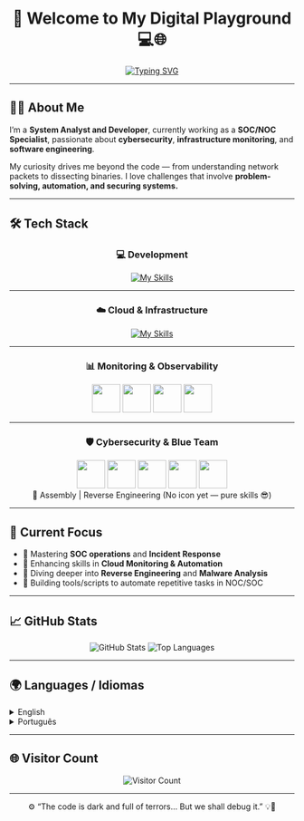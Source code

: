 <div align="center">

# 🚀 Welcome to My Digital Playground 💻🌐

[![Typing SVG](https://readme-typing-svg.herokuapp.com?font=Fira+Code&pause=1000&center=true&vCenter=true&width=500&lines=System+Analyst+%26+Developer;SOC+%2F+NOC+Specialist;Cybersecurity+Enthusiast;Lifelong+Learner+%F0%9F%92%AA)](https://git.io/typing-svg)

</div>

---

## 🕵️‍♂️ About Me

I’m a **System Analyst and Developer**, currently working as a **SOC/NOC Specialist**, passionate about **cybersecurity**, **infrastructure monitoring**, and **software engineering**.

My curiosity drives me beyond the code — from understanding network packets to dissecting binaries. I love challenges that involve **problem-solving, automation, and securing systems.**  

---

## 🛠️ Tech Stack

<div align="center">

### 💻 Development  
[![My Skills](https://skillicons.dev/icons?i=java,python,c,cpp,php,js,nodejs,html,css&theme=dark)](https://skillicons.dev)

---

### ☁️ Cloud & Infrastructure  
[![My Skills](https://skillicons.dev/icons?i=docker,aws,azure,linux,powershell,bash&theme=dark)](https://skillicons.dev)

---

### 📊 Monitoring & Observability  
<img src="https://skillicons.dev/icons?i=grafana&theme=dark" height="50" />  
<img src="https://skillicons.dev/icons?i=prometheus&theme=dark" height="50" />  
<img src="https://skillicons.dev/icons?i=elastic&theme=dark" height="50" />  
<img src="https://skillicons.dev/icons?i=zabbix&theme=dark" height="50" />  

---

### 🛡️ Cybersecurity & Blue Team  
<img src="https://skillicons.dev/icons?i=wireshark&theme=dark" height="50" />  
<img src="https://skillicons.dev/icons?i=nmap&theme=dark" height="50" />  
<img src="https://skillicons.dev/icons?i=linux&theme=dark" height="50" />  
<img src="https://skillicons.dev/icons?i=windows&theme=dark" height="50" />  
<img src="https://skillicons.dev/icons?i=bash&theme=dark" height="50" />  
<br>🔧 Assembly | Reverse Engineering (No icon yet — pure skills 😎)

</div>


---

## 🎯 Current Focus

- 🏹 Mastering **SOC operations** and **Incident Response**
- 🔧 Enhancing skills in **Cloud Monitoring & Automation**
- 🔐 Diving deeper into **Reverse Engineering** and **Malware Analysis**
- 🤖 Building tools/scripts to automate repetitive tasks in NOC/SOC

---

## 📈 GitHub Stats

<div align="center">

<img src="https://github-readme-stats.vercel.app/api?username=goetiaDEv&theme=gruvbox&show_icons=true&hide_border=true&count_private=true" alt="GitHub Stats" />

<img src="https://github-readme-stats.vercel.app/api/top-langs/?username=goetiaDEv&theme=gruvbox&show_icons=true&hide_border=true&layout=compact" alt="Top Languages" />

</div>

---

## 🌍 Languages / Idiomas

<details>
<summary>English</summary>
<br>
I am a System Analyst and Developer working as a SOC/NOC Specialist, passionate about cybersecurity, infrastructure, and software development. I explore topics like incident response, reverse engineering, cloud monitoring, and automation.
</details>

<details>
<summary>Português</summary>
<br>
Sou Analista e Desenvolvedor de Sistemas atuando como Especialista em SOC/NOC, apaixonado por cibersegurança, infraestrutura e desenvolvimento de software. Estudo temas como resposta a incidentes, engenharia reversa, monitoramento em nuvem e automação de processos.
</details>

---

## 🌐 Visitor Count

<div align="center">

![Visitor Count](https://profile-counter.glitch.me/KnucklesB/count.svg)

</div>

---

<div align="center">

⚙️ “The code is dark and full of terrors... But we shall debug it.” 💡🐛

</div>
